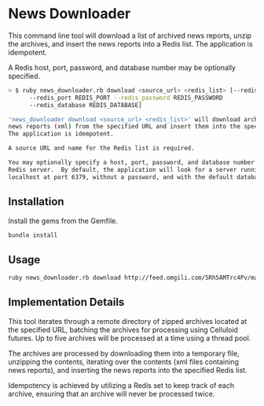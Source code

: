 # News Downloader

This command line tool will download a list of archived news reports, unzip the archives, and insert
the news reports into a Redis list.  The application is idempotent.

A Redis host, port, password, and database number may be optionally specified.

```bash
> $ ruby news_downloader.rb download <source_url> <redis_list> [--redis_host REDIS_HOST
      --redis_port REDIS_PORT --redis_password REDIS_PASSWORD
      --redis_database REDIS_DATABASE]

'news_downloader download <source_url> <redis_list>' will download archived (zip)
news reports (xml) from the specified URL and insert them into the specified Redis list.
The application is idempotent.

A source URL and name for the Redis list is required.  

You may optionally specify a host, port, password, and database number for the
Redis server.  By default, the application will look for a server running on the
localhost at port 6379, without a password, and with the default database number of 0.

```

## Installation

Install the gems from the Gemfile.

```bash
bundle install
```

## Usage

```bash
ruby news_downloader.rb download http://feed.omgili.com/5Rh5AMTrc4Pv/mainstream/posts/ NEWS_XML
```

## Implementation Details

This tool iterates through a remote directory of zipped archives located at the
specified URL, batching the archives for processing using Celluloid futures.  Up to five
archives will be processed at a time using a thread pool.  

The archives are processed by downloading them into a temporary file, unzipping the contents,
iterating over the contents (xml files containing news reports), and inserting the news reports
into the specified Redis list.

Idempotency is achieved by utilizing a Redis set to keep track of each archive, ensuring that
an archive will never be processed twice.
